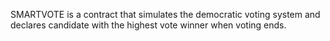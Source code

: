 
SMARTVOTE is a contract that simulates the democratic voting system and declares candidate with the highest vote winner when voting ends.